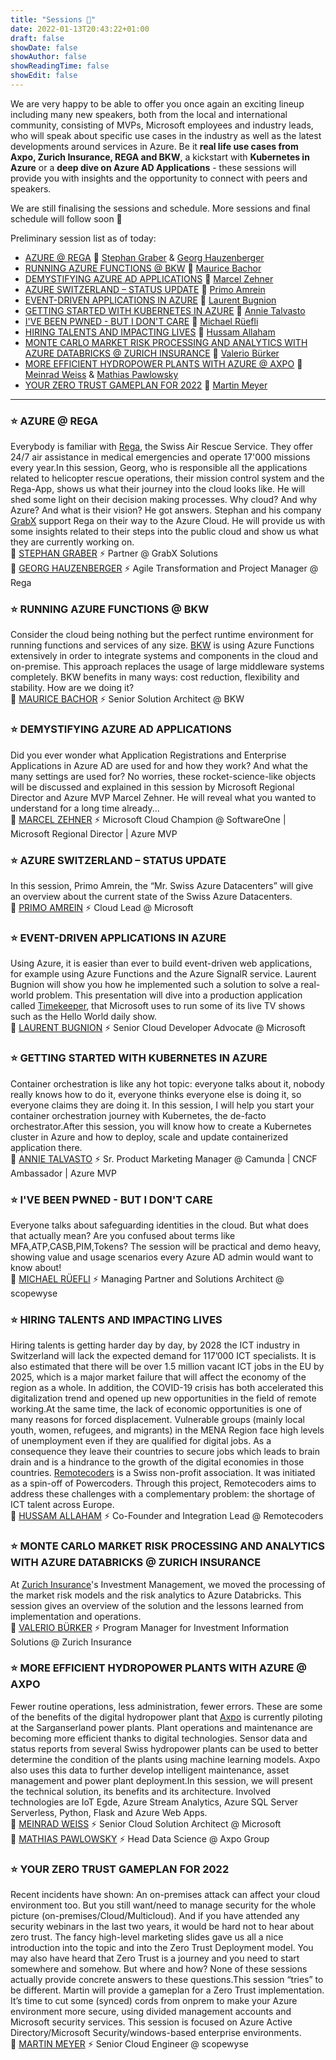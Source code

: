 ```yaml
---
title: "Sessions 📅"
date: 2022-01-13T20:43:22+01:00
draft: false
showDate: false
showAuthor: false
showReadingTime: false
showEdit: false
---
```


We are very happy to be able to offer you once again an exciting lineup including many new speakers, both from the local and international community, consisting of MVPs, Microsoft employees and industry leads, who will speak about specific use cases in the industry as well as the latest developments around services in Azure. Be it **real life use cases from Axpo, Zurich Insurance, REGA and BKW**, a kickstart with **Kubernetes in Azure** or a **deep dive on Azure AD Applications** - these sessions will provide you with insights and the opportunity to connect with peers and speakers.

We are still finalising the sessions and schedule. More sessions and final schedule will follow soon 🙂

Preliminary session list as of today:
* [AZURE @ REGA](#rega) 🙂 [Stephan Graber](https://www.linkedin.com/in/stephan-graber-945324178/) & [Georg Hauzenberger](https://www.linkedin.com/in/georg-hauzenberger-767a4894/)
* [RUNNING AZURE FUNCTIONS @ BKW](#bkw) 🙂 [Maurice Bachor](https://ch.linkedin.com/in/maurice-bachor-a198011a0)
* [DEMYSTIFYING AZURE AD APPLICATIONS](#aadapp) 🙂 [Marcel Zehner](https://www.linkedin.com/in/marcelzehner/)
* [AZURE SWITZERLAND – STATUS UPDATE](#azch) 🙂 [Primo Amrein](https://www.linkedin.com/in/primo-amrein-12a336/)
* [EVENT-DRIVEN APPLICATIONS IN AZURE](#eventdriven) 🙂 [Laurent Bugnion](https://www.linkedin.com/in/lbugnion/)
* [GETTING STARTED WITH KUBERNETES IN AZURE](#k8s) 🙂 [Annie Talvasto](https://www.linkedin.com/in/talvasto/)
* [I'VE BEEN PWNED - BUT I DON'T CARE](#pwned) 🙂 [Michael Rüefli](https://www.linkedin.com/in/drmiru/)
* [HIRING TALENTS AND IMPACTING LIVES](#talents) 🙂 [Hussam Allaham](https://www.linkedin.com/in/hussam-allaham/)
* [MONTE CARLO MARKET RISK PROCESSING AND ANALYTICS WITH AZURE DATABRICKS @ ZURICH INSURANCE](#risk) 🙂 [Valerio Bürker](https://www.linkedin.com/in/valerio-b%C3%BCrker-2ba855/)
* [MORE EFFICIENT HYDROPOWER PLANTS WITH AZURE @ AXPO](#axpo) 🙂 [Meinrad Weiss](https://www.linkedin.com/in/meinrad-weiss-b6861a5/) & [Mathias Pawlowsky](https://www.linkedin.com/in/mathias-pawlowsky/)
* [YOUR ZERO TRUST GAMEPLAN FOR 2022](#zerotrust) 🙂 [Martin Meyer](https://www.linkedin.com/in/martin-meyer832/)

----

### <a name="rega"></a> ⭐️ AZURE @ REGA
Everybody is familiar with [Rega](https://rega.ch/), the Swiss Air Rescue Service. They offer 24/7 air assistance in medical emergencies and operate 17'000 missions every year.In this session, Georg, who is responsible all the applications related to helicopter rescue operations, their mission control system and the Rega-App, shows us what their journey into the cloud looks like. He will shed some light on their decision making processes. Why cloud? And why Azure? And what is their vision? He got answers. Stephan and his company [GrabX](https://grabx.ch/) support Rega on their way to the Azure Cloud. He will provide us with some insights related to their steps into the public cloud and show us what they are currently working on.  
🙂 [STEPHAN GRABER](https://www.linkedin.com/in/stephan-graber-945324178/) ⚡️ Partner @ GrabX Solutions  
🙂 [GEORG HAUZENBERGER](https://www.linkedin.com/in/georg-hauzenberger-767a4894/) ⚡️ Agile Transformation and Project Manager @ Rega

### <a name="bkw"></a> ⭐️ RUNNING AZURE FUNCTIONS @ BKW
Consider the cloud being nothing but the perfect runtime environment for running functions and services of any size. [BKW](https://www.bkw.ch/) is using Azure Functions extensively in order to integrate systems and components in the cloud and on-premise. This approach replaces the usage of large middleware systems completely. BKW benefits in many ways: cost reduction, flexibility and stability. How are we doing it?  
🙂 [MAURICE BACHOR](https://ch.linkedin.com/in/maurice-bachor-a198011a0) ⚡️ Senior Solution Architect @ BKW

### <a name="aadapp"></a> ⭐️ DEMYSTIFYING AZURE AD APPLICATIONS
Did you ever wonder what Application Registrations and Enterprise Applications in Azure AD are used for and how they work? And what the many settings are used for? No worries, these rocket-science-like objects will be discussed and explained in this session by Microsoft Regional Director and Azure MVP Marcel Zehner. He will reveal what you wanted to understand for a long time already...  
🙂 [MARCEL ZEHNER](https://www.linkedin.com/in/marcelzehner/) ⚡️ Microsoft Cloud Champion @ SoftwareOne | Microsoft Regional Director | Azure MVP

### <a name="azch"></a> ⭐️ AZURE SWITZERLAND – STATUS UPDATE
In this session, Primo Amrein, the “Mr. Swiss Azure Datacenters” will give an overview about the current state of the Swiss Azure Datacenters.  
🙂 [PRIMO AMREIN](https://www.linkedin.com/in/primo-amrein-12a336/) ⚡️ Cloud Lead @ Microsoft

### <a name="eventdriven"></a> ⭐️ EVENT-DRIVEN APPLICATIONS IN AZURE
Using Azure, it is easier than ever to build event-driven web applications, for example using Azure Functions and the Azure SignalR service. Laurent Bugnion will show you how he implemented such a solution to solve a real-world problem. This presentation will dive into a production application called [Timekeeper](http://timekeeper.cloud), that Microsoft uses to run some of its live TV shows such as the Hello World daily show.  
🙂 [LAURENT BUGNION](https://www.linkedin.com/in/lbugnion/) ⚡️ Senior Cloud Developer Advocate @ Microsoft

### <a name="k8s"></a> ⭐️ GETTING STARTED WITH KUBERNETES IN AZURE
Container orchestration is like any hot topic: everyone talks about it, nobody really knows how to do it, everyone thinks everyone else is doing it, so everyone claims they are doing it. In this session, I will help you start your container orchestration journey with Kubernetes, the de-facto orchestrator.After this session, you will know how to create a Kubernetes cluster in Azure and how to deploy, scale and update containerized application there.  
🙂 [ANNIE TALVASTO](https://www.linkedin.com/in/talvasto/) ⚡️ Sr. Product Marketing Manager @ Camunda | CNCF Ambassador | Azure MVP

### <a name="pwned"></a> ⭐️ I'VE BEEN PWNED - BUT I DON'T CARE
Everyone talks about safeguarding identities in the cloud. But what does that actually mean? Are you confused about terms like MFA,ATP,CASB,PIM,Tokens? The session will be practical and demo heavy, showing value and usage scenarios every Azure AD admin would want to know about!  
🙂 [MICHAEL RÜEFLI](https://www.linkedin.com/in/drmiru/) ⚡️ Managing Partner and Solutions Architect @ scopewyse

### <a name="talents"></a> ⭐️ HIRING TALENTS AND IMPACTING LIVES
Hiring talents is getting harder day by day, by 2028 the ICT industry in Switzerland will lack the expected demand for 117’000 ICT specialists. It is also estimated that there will be over 1.5 million vacant ICT jobs in the EU by 2025, which is a major market failure that will affect the economy of the region as a whole. In addition, the COVID-19 crisis has both accelerated this digitalization trend and opened up new opportunities in the field of remote working.At the same time, the lack of economic opportunities is one of many reasons for forced displacement. Vulnerable groups (mainly local youth, women, refugees, and migrants) in the MENA Region face high levels of unemployment even if they are qualified for digital jobs. As a consequence they leave their countries to secure jobs which leads to brain drain and is a hindrance to the growth of the digital economies in those countries. [Remotecoders](https://www.remotecoders.org/) is a Swiss non-profit association. It was initiated as a spin-off of Powercoders. Through this project, Remotecoders aims to address these challenges with a complementary problem: the shortage of ICT talent across Europe.  
🙂 [HUSSAM ALLAHAM](https://www.linkedin.com/in/hussam-allaham/) ⚡️ Co-Founder and Integration Lead @ Remotecoders

### <a name="risk"></a> ⭐️ MONTE CARLO MARKET RISK PROCESSING AND ANALYTICS WITH AZURE DATABRICKS @ ZURICH INSURANCE
At [Zurich Insurance](https://www.zurich.com/)'s Investment Management, we moved the processing of the market risk models and the risk analytics to Azure Databricks. This session gives an overview of the solution and the lessons learned from implementation and operations.  
🙂 [VALERIO BÜRKER](https://www.linkedin.com/in/valerio-b%C3%BCrker-2ba855/) ⚡️ Program Manager for Investment Information Solutions @ Zurich Insurance

### <a name="axpo"></a> ⭐️ MORE EFFICIENT HYDROPOWER PLANTS WITH AZURE @ AXPO
Fewer routine operations, less administration, fewer errors. These are some of the benefits of the digital hydropower plant that [Axpo](https://www.axpo.com/ch) is currently piloting at the Sarganserland power plants. Plant operations and maintenance are becoming more efficient thanks to digital technologies. Sensor data and status reports from several Swiss hydropower plants can be used to better determine the condition of the plants using machine learning models. Axpo also uses this data to further develop intelligent maintenance, asset management and power plant deployment.In this session, we will present the technical solution, its benefits and its architecture. Involved technologies are IoT Egde, Azure Stream Analytics, Azure SQL Server Serverless, Python, Flask and Azure Web Apps.  
🙂 [MEINRAD WEISS](https://www.linkedin.com/in/meinrad-weiss-b6861a5/) ⚡️ Senior Cloud Solution Architect @ Microsoft  
🙂 [MATHIAS PAWLOWSKY](https://www.linkedin.com/in/mathias-pawlowsky/) ⚡️ Head Data Science @ Axpo Group

### <a name="zerotrust"></a> ⭐️ YOUR ZERO TRUST GAMEPLAN FOR 2022
Recent incidents have shown: An on-premises attack can affect your cloud environment too. But you still want/need to manage security for the whole picture (on-premises/Cloud/Multicloud). And if you have attended any security webinars in the last two years, it would be hard not to hear about zero trust. The fancy high-level marketing slides gave us all a nice introduction into the topic and into the Zero Trust Deployment model. You may also have heard that Zero Trust is a journey and you need to start somewhere and somehow. But where and how? None of these sessions actually provide concrete answers to these questions.This session “tries” to be different. Martin will provide a gameplan for a Zero Trust implementation. It’s time to cut some (synced) cords from onprem to make your Azure environment more secure, using divided management accounts and Microsoft security services. This session is focused on Azure Active Directory/Microsoft Security/windows-based enterprise environments.  
🙂 [MARTIN MEYER](https://www.linkedin.com/in/martin-meyer832/) ⚡️
Senior Cloud Engineer @ scopewyse
